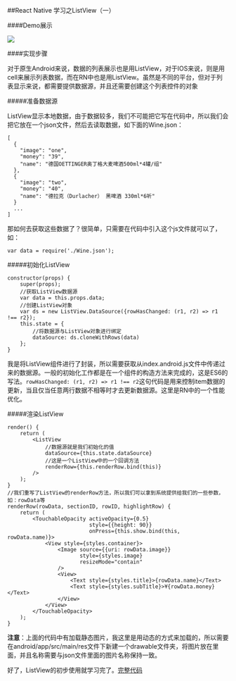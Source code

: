 ##React Native 学习之ListView（一）

####Demo展示

![](/Users/pengbailiang/Desktop/1.gif)

####实现步骤

对于原生Android来说，数据的列表展示也是用ListView，对于IOS来说，则是用cell来展示列表数据，而在RN中也是用ListView。虽然是不同的平台，但对于列表显示来说，都需要提供数据源，并且还需要创建这个列表控件的对象

#####准备数据源

ListView显示本地数据，由于数据较多，我们不可能把它写在代码中，所以我们会把它放在一个json文件，然后去读取数据，如下面的Wine.json：

	[
	  {
	    "image": "one",
	    "money": "39",
	    "name": "德国OETTINGER奥丁格大麦啤酒500ml*4罐/组"
	  },
	  {
	    "image": "two",
	    "money": "40",
	    "name": "德拉克（Durlacher） 黑啤酒 330ml*6听"
	  }
	  ...
	]
那如何去获取这些数据了？很简单，只需要在代码中引入这个js文件就可以了，如：

	var data = require('./Wine.json');
	
#####初始化ListView

    constructor(props) {
        super(props);
        //获取ListView数据源
        var data = this.props.data;
        //创建ListView对象
        var ds = new ListView.DataSource({rowHasChanged: (r1, r2) => r1 !== r2});
        this.state = {
        	//将数据源与ListView对象进行绑定
            dataSource: ds.cloneWithRows(data)
        };
    }

我是将ListView组件进行了封装，所以需要获取从index.android.js文件中传递过来的数据源。一般的初始化工作都是在一个组件的构造方法来完成的，这是ES6的写法。`rowHasChanged: (r1, r2) => r1 !== r2`这句代码是用来控制item数据的更新，当且仅当任意两行数据不相等时才去更新数据源。这里是RN中的一个性能优化。

#####渲染ListView

	render() {
        return (
            <ListView
            	//数据源就是我们初始化的值
                dataSource={this.state.dataSource}
                //这是一个ListView中的一个回调方法
                renderRow={this.renderRow.bind(this)}
            />
        );
    }
	//我们重写了ListView的renderRow方法，所以我们可以拿到系统提供给我们的一些参数，如：rowData等
    renderRow(rowData, sectionID, rowID, highlightRow) {
        return (
            <TouchableOpacity activeOpacity={0.5}
                              style={{height: 90}}
                              onPress={this.show.bind(this, rowData.name)}>
                <View style={styles.container}>
                    <Image source={{uri: rowData.image}}
                           style={styles.image}
                           resizeMode="contain"
                    />
                    <View>
                        <Text style={styles.title}>{rowData.name}</Text>
                        <Text style={styles.subTitle}>¥{rowData.money}</Text>
                    </View>
                </View>
            </TouchableOpacity>
        );
    }
    
**注意**：上面的代码中有加载静态图片，我这里是用动态的方式来加载的，所以需要在android/app/src/main/res文件下新建一个drawable文件夹，将图片放在里面，并且名称需要与json文件里面的图片名称保持一致。

好了，ListView的初步使用就学习完了。[完整代码]()


